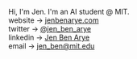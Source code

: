 Hi, I'm Jen. I'm an AI student @ MIT.<br>
website → [jenbenarye.com](https://jenbenarye.com)<br>
twitter → [@jen_ben_arye](https://x.com/Jen_ben_arye)<br>
linkedin → [Jen Ben Arye](https://www.linkedin.com/in/jen-ben-arye/)<br>
email → [jen_ben@mit.edu](mailto:jen_ben@mit.edu)<br>
